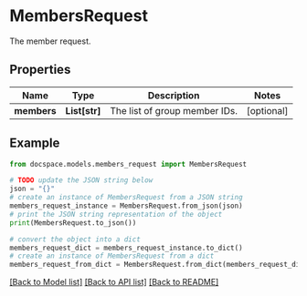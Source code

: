 # MembersRequest

The member request.

## Properties

Name | Type | Description | Notes
------------ | ------------- | ------------- | -------------
**members** | **List[str]** | The list of group member IDs. | [optional] 

## Example

```python
from docspace.models.members_request import MembersRequest

# TODO update the JSON string below
json = "{}"
# create an instance of MembersRequest from a JSON string
members_request_instance = MembersRequest.from_json(json)
# print the JSON string representation of the object
print(MembersRequest.to_json())

# convert the object into a dict
members_request_dict = members_request_instance.to_dict()
# create an instance of MembersRequest from a dict
members_request_from_dict = MembersRequest.from_dict(members_request_dict)
```
[[Back to Model list]](../README.md#documentation-for-models) [[Back to API list]](../README.md#documentation-for-api-endpoints) [[Back to README]](../README.md)


